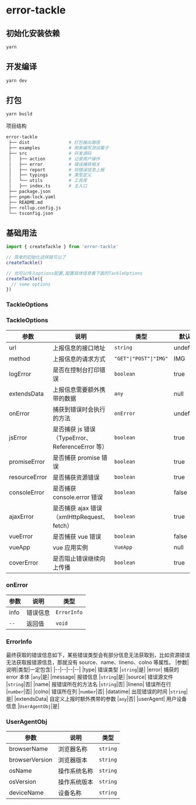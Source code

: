 # error-tackle

## 初始化安装依赖

```sh
yarn
```

## 开发编译

```sh
yarn dev
```

## 打包

```sh
yarn build
```

项目结构

```sh
error-tackle
 ├── dist               # 打包输出路径
 ├── examples           # 用来编写测试栗子
 ├── src                # 开发源码
 │   ├── action         # 记录用户操作
 │   ├── error          # 错误捕获相关
 │   ├── report         # 将错误信息上报
 │   ├── typings        # 类型定义
 │   └── utils          # 工具库
 │   ├── index.ts       # 主入口
 ├── package.json
 ├── pnpm-lock.yaml
 ├── README.md
 ├── rollup.config.js
 └── tsconfig.json
```

## 基础用法

```javascript
import { createTackle } from 'error-tackle'

// 简单的初始化这样就可以了
createTackle()

// 也可以传入options配置,配置具体信息看下面的TackleOptions
createTackle({
  // some options
})
```

### TackleOptions

### TackleOptions

| 参数          | 说明                                             | 类型                   | 默认值    |
| ------------- | ------------------------------------------------ | ---------------------- | --------- |
| url           | 上报信息的接口地址                               | `string`               | undefined |
| method        | 上报信息的请求方式                               | `"GET"\|"POST"\|"IMG"` | IMG       |
| logError      | 是否在控制台打印错误                             | `boolean`              | true      |
| extendsData   | 上报信息需要额外携带的数据                       | `any`                  | null      |
| onError       | 捕获到错误时会执行的方法                         | `onError`              | undefined |
| jsError       | 是否捕获 js 错误（TypeError、ReferenceError 等） | `boolean`              | true      |
| promiseError  | 是否捕获 promise 错误                            | `boolean`              | true      |
| resourceError | 是否捕获资源错误                                 | `boolean`              | true      |
| consoleError  | 是否捕获 console.error 错误                      | `boolean`              | false     |
| ajaxError     | 是否捕获 ajax 错误 （xmlHttpRequest、fetch）     | `boolean`              | true      |
| vueError      | 是否捕获 vue 错误                                | `boolean`              | false     |
| vueApp        | vue 应用实例                                     | `VueApp`               | null      |
| coverError    | 是否阻止错误继续向上传播                         | `boolean`              | true      |

### onError

| 参数 | 说明     | 类型        |
| ---- | -------- | ----------- |
| info | 错误信息 | `ErrorInfo` |
| `--` | 返回值   | `void`      |

### ErrorInfo

最终获取的错误信息如下，某些错误类型会有部分信息无法获取到，比如资源错误无法获取报错源信息，那就没有 source、name、lineno、colno 等属性。
|参数|说明|类型|一定包含|
|--|--|--|--|
|type| 错误类型 |`string`|是|
|error| 捕获的 error 本体 |`any`|是|
|message| 报错信息 |`string`|是|
|source| 错误源文件 |`string`|否|
|name| 报错误所在的方法名 |`string`|否|
|lineno| 错误所在行 |`number`|否|
|colno| 错误所在列 |`number`|否|
|datatime| 出现错误的时间 |`string`|是|
|extendsData| 自定义上报时额外携带的参数 |`any`|否|
|userAgent| 用户设备信息 |`UserAgentObj`|是|

### UserAgentObj

| 参数           | 说明         | 类型     |
| -------------- | ------------ | -------- |
| browserName    | 浏览器名称   | `string` |
| browserVersion | 浏览器版本   | `string` |
| osName         | 操作系统名称 | `string` |
| osVersion      | 操作系统版本 | `string` |
| deviceName     | 设备名称     | `string` |
